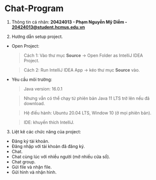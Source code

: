 # Chat-Program

1. Thông tin cá nhân: **20424013 - Phạm Nguyễn Mỹ Diễm - 20424013@student.hcmus.edu.vn**

2. Hướng dẫn setup project.

- Open Project:

  > Cách 1: Vào thư mục **Source** &#8594; Open Folder as IntelliJ IDEA Project.

  > Cách 2: Run IntelliJ IDEA App &#8594; kéo thư mục **Source** vào.

- Yêu cầu môi trường:

  > Java version: 16.0.1

  > Nhưng vẫn có thể chạy từ phiên bản Java 11 LTS trở lên nếu đã download.

  > Hệ điều hành: Ubuntu 20.04 LTS, Window 10 (ở mọi phiên bản).

  > IDE: khuyến thích IntelliJ.

3. Liệt kê các chức năng của project:

- Đăng ký tài khoản.
- Đăng nhập với tài khoản đã đăng ký.
- Chat.
- Chat cùng lúc với nhiều người (mở nhiều cửa sổ).
- Chat group.
- Gửi file và nhận file.
- Gửi hình và nhận hình.
